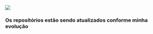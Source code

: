 <a href="https://www.youtube.com/">
 <img src="https://github.com/jonatasportela/work-shit/blob/631eb95310dea6db99444f9e493bedeac8a06bcd/github-banner1.png"> 
</a>
<h3>Os repositórios estão sendo atualizados conforme minha evolução</h3>
<!--https://www.youtube.com/
**jonatasportela/jonatasportela** is a ✨ _special_ ✨ repository because its `README.md` (this file) appears on your GitHub profile.

Here are some ideas to get you started:

- 🔭 I’m currently working on ...
- 🌱 I’m currently learning ...
- 👯 I’m looking to collaborate on ...
- 🤔 I’m looking for help with ...
- 💬 Ask me about ...
- 📫 How to reach me: ...
- 😄 Pronouns: ...
- ⚡ Fun fact: ...
-->
